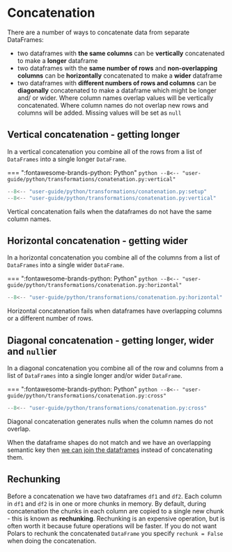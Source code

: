 # Concatenation

There are a number of ways to concatenate data from separate DataFrames:

- two dataframes with **the same columns** can be **vertically** concatenated to make a **longer** dataframe
- two dataframes with the **same number of rows** and **non-overlapping columns** can be **horizontally** concatenated to make a **wider** dataframe
- two dataframes with **different numbers of rows and columns** can be **diagonally** concatenated to make a dataframe which might be longer and/ or wider. Where column names overlap values will be vertically concatenated. Where column names do not overlap new rows and columns will be added. Missing values will be set as `null`

## Vertical concatenation - getting longer

In a vertical concatenation you combine all of the rows from a list of `DataFrames` into a single longer `DataFrame`.

=== ":fontawesome-brands-python: Python"
    ``` python
    --8<-- "user-guide/python/transformations/conatenation.py:vertical"
    ```

```python exec="on" result="text" session="user-guide/transformations/concatenation"
--8<-- "user-guide/python/transformations/conatenation.py:setup"
--8<-- "user-guide/python/transformations/conatenation.py:vertical"
```

Vertical concatenation fails when the dataframes do not have the same column names.

## Horizontal concatenation - getting wider

In a horizontal concatenation you combine all of the columns from a list of `DataFrames` into a single wider `DataFrame`.

=== ":fontawesome-brands-python: Python"
    ``` python
    --8<-- "user-guide/python/transformations/conatenation.py:horizontal"
    ```

```python exec="on" result="text" session="user-guide/transformations/concatenation"
--8<-- "user-guide/python/transformations/conatenation.py:horizontal"
```

Horizontal concatenation fails when dataframes have overlapping columns or a different number of rows.

## Diagonal concatenation - getting longer, wider and `null`ier

In a diagonal concatenation you combine all of the row and columns from a list of `DataFrames` into a single longer and/or wider `DataFrame`.

=== ":fontawesome-brands-python: Python"
    ``` python
    --8<-- "user-guide/python/transformations/conatenation.py:cross"
    ```

```python exec="on" result="text" session="user-guide/transformations/concatenation"
--8<-- "user-guide/python/transformations/conatenation.py:cross"
```

Diagonal concatenation generates nulls when the column names do not overlap.

When the dataframe shapes do not match and we have an overlapping semantic key then [we can join the dataframes](joins.md) instead of concatenating them.

## Rechunking

Before a concatenation we have two dataframes `df1` and `df2`. Each column in `df1` and `df2` is in one or more chunks in memory. By default, during concatenation the chunks in each column are copied to a single new chunk - this is known as **rechunking**. Rechunking is an expensive operation, but is often worth it because future operations will be faster.
If you do not want Polars to rechunk the concatenated `DataFrame` you specify `rechunk = False` when doing the concatenation.